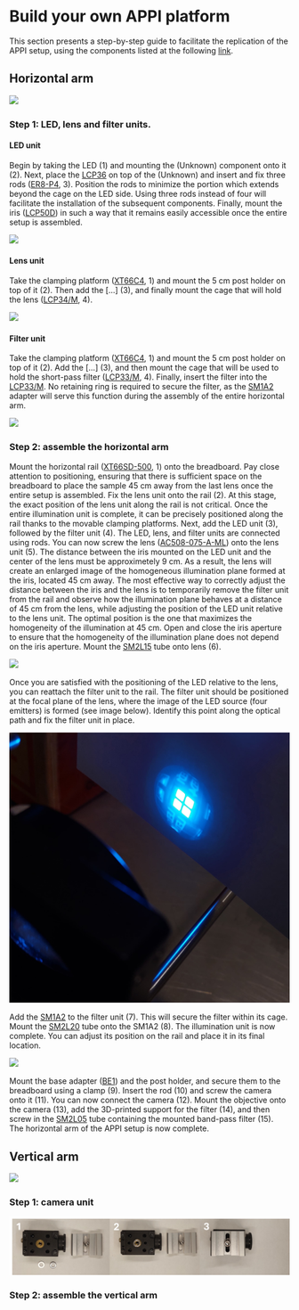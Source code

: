 # Build your own APPI platform

This section presents a step-by-step guide to facilitate the replication of the APPI setup, using the components listed at the following [link].

## Horizontal arm

<img src="https://github.com/micropolimi/APPI/raw/main/images/gif_horizontal_arm_scaled.gif" width="500">

### Step 1: LED, lens and filter units.
#### LED unit
Begin by taking the LED (1) and mounting the (Unknown) component onto it (2). Next, place the [LCP36] on top of the (Unknown) and insert and fix three rods ([ER8-P4], 3). Position the rods to minimize the portion which extends beyond the cage on the LED side. Using three rods instead of four will facilitate the installation of the subsequent components. Finally, mount the iris ([LCP50D]) in such a way that it remains easily accessible once the entire setup is assembled.

<img src="https://github.com/micropolimi/APPI/raw/main/images/LED_unit.png">

#### Lens unit
Take the clamping platform ([XT66C4], 1) and mount the 5 cm post holder on top of it (2). Then add the [...] (3), and finally mount the cage that will hold the lens ([LCP34/M], 4).

<img src="https://github.com/micropolimi/APPI/raw/main/images/lens_unit.png">

#### Filter unit
Take the clamping platform ([XT66C4], 1) and mount the 5 cm post holder on top of it (2). Add the [...] (3), and then mount the cage that will be used to hold the short-pass filter ([LCP33/M], 4). Finally, insert the filter into the [LCP33/M]. No retaining ring is required to secure the filter, as the [SM1A2] adapter will serve this function during the assembly of the entire horizontal arm.

<img src="https://github.com/micropolimi/APPI/raw/main/images/filter_unit.png">

### Step 2: assemble the horizontal arm

Mount the horizontal rail ([XT66SD-500], 1) onto the breadboard. Pay close attention to positioning, ensuring that there is sufficient space on the breadboard to place the sample 45 cm away from the last lens once the entire setup is assembled. Fix the lens unit onto the rail (2). At this stage, the exact position of the lens unit along the rail is not critical. Once the entire illumination unit is complete, it can be precisely positioned along the rail thanks to the movable clamping platforms. Next, add the LED unit (3), followed by the filter unit (4). The LED, lens, and filter units are connected using rods. You can now screw the lens ([AC508-075-A-ML]) onto the lens unit (5). The distance between the iris mounted on the LED unit and the center of the lens must be approximetely 9 cm. As a result, the lens will create an enlarged image of the homogeneous illumination plane formed at the iris, located 45 cm away. The most effective way to correctly adjust the distance between the iris and the lens is to temporarily remove the filter unit from the rail and observe how the illumination plane behaves at a distance of 45 cm from the lens, while adjusting the position of the LED unit relative to the lens unit. The optimal position is the one that maximizes the homogeneity of the illumination at 45 cm. Open and close the iris aperture to ensure that the homogeneity of the illumination plane does not depend on the iris aperture. Mount the [SM2L15] tube onto lens (6).

<img src="https://github.com/micropolimi/APPI/raw/main/images/h_panel_1.png">

Once you are satisfied with the positioning of the LED relative to the lens, you can reattach the filter unit to the rail. The filter unit should be positioned at the focal plane of the lens, where the image of the LED source (four emitters) is formed (see image below). Identify this point along the optical path and fix the filter unit in place.

<img src="https://github.com/micropolimi/APPI/raw/main/images/4_emitters.jpeg">

Add the [SM1A2] to the filter unit (7). This will secure the filter within its cage. Mount the [SM2L20] tube onto the SM1A2 (8). The illumination unit is now complete. You can adjust its position on the rail and place it in its final location.

<img src="https://github.com/micropolimi/APPI/raw/main/images/h_panel_2.png">

Mount the base adapter ([BE1]) and the post holder, and secure them to the breadboard using a clamp (9). Insert the rod (10) and screw the camera onto it (11). You can now connect the camera (12). Mount the objective onto the camera (13), add the 3D-printed support for the filter (14), and then screw in the [SM2L05] tube containing the mounted band-pass filter (15). The horizontal arm of the APPI setup is now complete. 

## Vertical arm

<img src="https://github.com/micropolimi/APPI/raw/main/images/gif_vertical_arm_scaled.gif" width="500">

### Step 1: camera unit

<img src="https://github.com/micropolimi/APPI/raw/main/images/camera_unit.png">

### Step 2: assemble the vertical arm


[link]: https://github.com/micropolimi/APPI/blob/main/docs/components.md
[LCP36]: https://www.thorlabs.de/thorproduct.cfm?partnumber=LCP36
[ER8-P4]: https://www.thorlabs.com/thorproduct.cfm?partnumber=ER8-P4
[LCP50D]: https://www.thorlabs.com/thorproduct.cfm?partnumber=LCP50D
[XT66C4]: https://www.thorlabs.com/thorproduct.cfm?partnumber=XT66C4
[LCP34/M]: https://www.thorlabs.com/thorproduct.cfm?partnumber=LCP34/M
[LCP33/M]: https://www.thorlabs.com/thorproduct.cfm?partnumber=LCP33/M
[SM1A2]: https://www.thorlabs.com/thorproduct.cfm?partnumber=SM1A2
[XT66SD-500]: https://www.thorlabs.com/thorproduct.cfm?partnumber=XT66SD-500
[AC508-075-A-ML]: https://www.thorlabs.com/thorproduct.cfm?partnumber=AC508-075-A-ML
[SM2L15]: https://www.thorlabs.com/thorproduct.cfm?partnumber=SM2L15
[SM1A2]: https://www.thorlabs.com/thorproduct.cfm?partnumber=SM1A2
[SM2L20]: https://www.thorlabs.com/thorproduct.cfm?partnumber=SM2L20
[BE1]: https://www.thorlabs.com/thorproduct.cfm?partnumber=BE1/M#ad-image-0
[SM2L05]: https://www.thorlabs.com/thorproduct.cfm?partnumber=SM2L05
